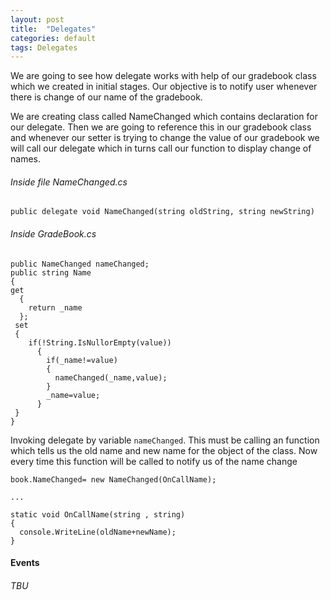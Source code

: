 ```yaml
---
layout: post
title:  "Delegates"
categories: default
tags: Delegates
---
```


We are going to see how delegate works with help of our gradebook class which we created in initial stages. Our objective is to notify 
user whenever there is change of our name of the gradebook.

We are creating class called NameChanged which contains declaration for our delegate. Then we are going to reference this in
our gradebook class and whenever our setter is trying to change the value of our gradebook we will call our delegate which in turns 
call our function to display change of names.

###### Inside file NameChanged.cs

```
public delegate void NameChanged(string oldString, string newString)
```
###### Inside GradeBook.cs
```
public NameChanged nameChanged;
public string Name
{
get 
  {
    return _name
  };
 set
 {
    if(!String.IsNullorEmpty(value))
      {
        if(_name!=value)
        {
          nameChanged(_name,value);
        }
        _name=value;
      }
 }
}
```
Invoking delegate by variable `nameChanged`. This must be calling an function which tells us the old name and new name for the object
of the class.  Now every time this function will be called to notify us of the name change 

```
book.NameChanged= new NameChanged(OnCallName);

...

static void OnCallName(string , string)
{
  console.WriteLine(oldName+newName);
}

```
#### Events

###### TBU
